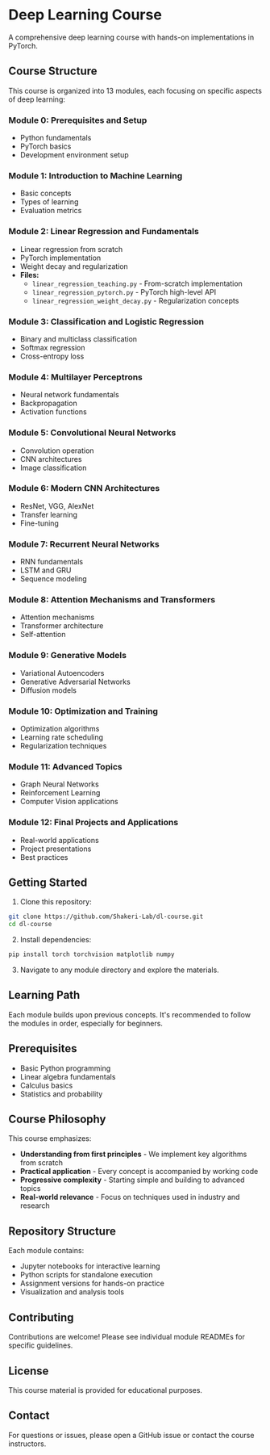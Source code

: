 # Deep Learning Course

A comprehensive deep learning course with hands-on implementations in PyTorch.

## Course Structure

This course is organized into 13 modules, each focusing on specific aspects of deep learning:

### Module 0: Prerequisites and Setup
- Python fundamentals
- PyTorch basics
- Development environment setup

### Module 1: Introduction to Machine Learning
- Basic concepts
- Types of learning
- Evaluation metrics

### Module 2: Linear Regression and Fundamentals
- Linear regression from scratch
- PyTorch implementation
- Weight decay and regularization
- **Files:**
  - `linear_regression_teaching.py` - From-scratch implementation
  - `linear_regression_pytorch.py` - PyTorch high-level API
  - `linear_regression_weight_decay.py` - Regularization concepts

### Module 3: Classification and Logistic Regression
- Binary and multiclass classification
- Softmax regression
- Cross-entropy loss

### Module 4: Multilayer Perceptrons
- Neural network fundamentals
- Backpropagation
- Activation functions

### Module 5: Convolutional Neural Networks
- Convolution operation
- CNN architectures
- Image classification

### Module 6: Modern CNN Architectures
- ResNet, VGG, AlexNet
- Transfer learning
- Fine-tuning

### Module 7: Recurrent Neural Networks
- RNN fundamentals
- LSTM and GRU
- Sequence modeling

### Module 8: Attention Mechanisms and Transformers
- Attention mechanisms
- Transformer architecture
- Self-attention

### Module 9: Generative Models
- Variational Autoencoders
- Generative Adversarial Networks
- Diffusion models

### Module 10: Optimization and Training
- Optimization algorithms
- Learning rate scheduling
- Regularization techniques

### Module 11: Advanced Topics
- Graph Neural Networks
- Reinforcement Learning
- Computer Vision applications

### Module 12: Final Projects and Applications
- Real-world applications
- Project presentations
- Best practices

## Getting Started

1. Clone this repository:
```bash
git clone https://github.com/Shakeri-Lab/dl-course.git
cd dl-course
```

2. Install dependencies:
```bash
pip install torch torchvision matplotlib numpy
```

3. Navigate to any module directory and explore the materials.

## Learning Path

Each module builds upon previous concepts. It's recommended to follow the modules in order, especially for beginners.

## Prerequisites

- Basic Python programming
- Linear algebra fundamentals
- Calculus basics
- Statistics and probability

## Course Philosophy

This course emphasizes:
- **Understanding from first principles** - We implement key algorithms from scratch
- **Practical application** - Every concept is accompanied by working code
- **Progressive complexity** - Starting simple and building to advanced topics
- **Real-world relevance** - Focus on techniques used in industry and research

## Repository Structure

Each module contains:
- Jupyter notebooks for interactive learning
- Python scripts for standalone execution
- Assignment versions for hands-on practice
- Visualization and analysis tools

## Contributing

Contributions are welcome! Please see individual module READMEs for specific guidelines.

## License

This course material is provided for educational purposes.

## Contact

For questions or issues, please open a GitHub issue or contact the course instructors. 